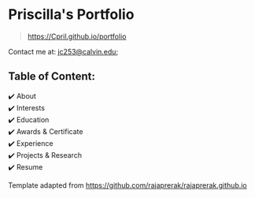 # Priscilla's Portfolio 
> https://Cpril.github.io/portfolio

Contact me at: jc253@calvin.edu;

## Table of Content:
✔️ About\
✔️ Interests\
✔️ Education\
✔️ Awards & Certificate\
✔️ Experience\
✔️ Projects & Research\
✔️ Resume


Template adapted from https://github.com/rajaprerak/rajaprerak.github.io
